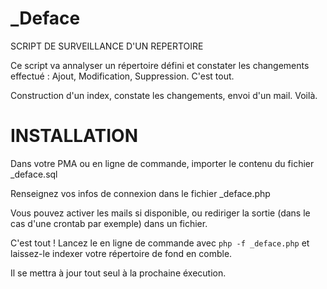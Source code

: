 _Deface
=======

SCRIPT DE SURVEILLANCE D'UN REPERTOIRE

Ce script va annalyser un répertoire défini et constater les changements effectué :
Ajout, Modification, Suppression. C'est tout.

Construction d'un index, constate les changements, envoi d'un mail. Voilà.

INSTALLATION
======

Dans votre PMA ou en ligne de commande, importer le contenu du fichier _deface.sql

Renseignez vos infos de connexion dans le fichier _deface.php

Vous pouvez activer les mails si disponible, ou rediriger la sortie (dans le cas d'une crontab par exemple) dans un fichier.

C'est tout ! Lancez le en ligne de commande avec `php -f _deface.php` et laissez-le indexer votre répertoire de fond en comble.

Il se mettra à jour tout seul à la prochaine éxecution.

